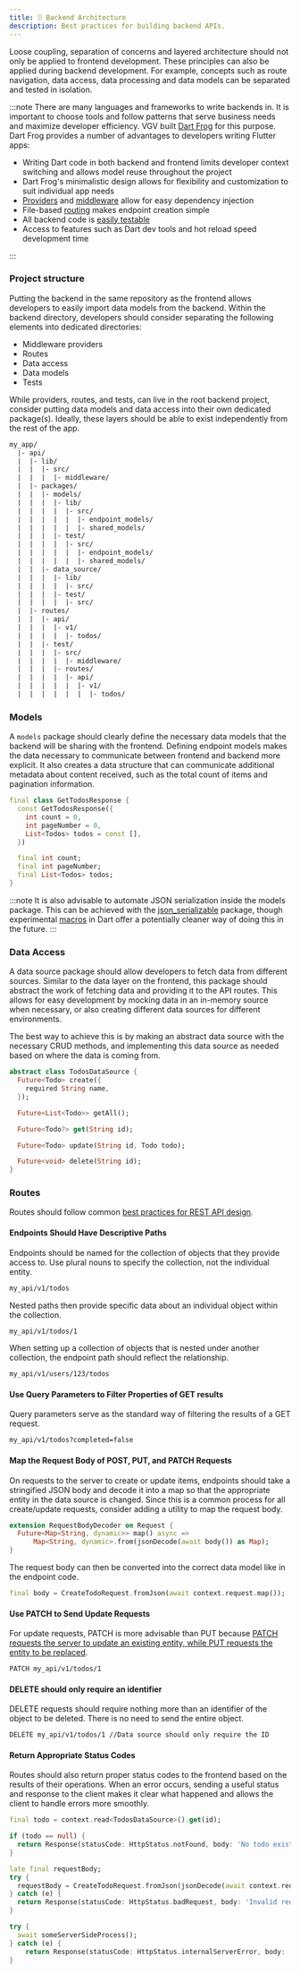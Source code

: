 ```yaml
---
title: 🗄️ Backend Architecture
description: Best practices for building backend APIs.
---
```


Loose coupling, separation of concerns and layered architecture should not only be applied to frontend development. These principles can also be applied during backend development. For example, concepts such as route navigation, data access, data processing and data models can be separated and tested in isolation.

:::note
There are many languages and frameworks to write backends in. It is important to choose tools and follow patterns that serve business needs and maximize developer efficiency. VGV built [Dart Frog](https://dartfrog.vgv.dev/) for this purpose. Dart Frog provides a number of advantages to developers writing Flutter apps:

- Writing Dart code in both backend and frontend limits developer context switching and allows model reuse throughout the project
- Dart Frog's minimalistic design allows for flexibility and customization to suit individual app needs
- [Providers](https://dartfrog.vgv.dev/docs/basics/dependency-injection) and [middleware](https://dartfrog.vgv.dev/docs/basics/middleware) allow for easy dependency injection
- File-based [routing](https://dartfrog.vgv.dev/docs/basics/routes) makes endpoint creation simple
- All backend code is [easily testable](https://dartfrog.vgv.dev/docs/basics/testing)
- Access to features such as Dart dev tools and hot reload speed development time

:::

### Project structure

Putting the backend in the same repository as the frontend allows developers to easily import data models from the backend. Within the backend directory, developers should consider separating the following elements into dedicated directories:

- Middleware providers
- Routes
- Data access
- Data models
- Tests

While providers, routes, and tests, can live in the root backend project, consider putting data models and data access into their own dedicated package(s). Ideally, these layers should be able to exist independently from the rest of the app.

```txt
my_app/
  |- api/
  |  |- lib/
  |  |  |- src/
  |  |  |  |- middleware/
  |  |- packages/
  |  |  |- models/
  |  |  |  |- lib/
  |  |  |  |  |- src/
  |  |  |  |  |  |- endpoint_models/
  |  |  |  |  |  |- shared_models/
  |  |  |  |- test/
  |  |  |  |  |- src/
  |  |  |  |  |  |- endpoint_models/
  |  |  |  |  |  |- shared_models/
  |  |  |- data_source/
  |  |  |  |- lib/
  |  |  |  |  |- src/
  |  |  |  |- test/
  |  |  |  |  |- src/
  |  |- routes/
  |  |  |- api/
  |  |  |  |- v1/
  |  |  |  |  |- todos/
  |  |  |- test/
  |  |  |  |- src/
  |  |  |  |  |- middleware/
  |  |  |  |- routes/
  |  |  |  |  |- api/
  |  |  |  |  |  |- v1/
  |  |  |  |  |  |  |- todos/
```

### Models

A `models` package should clearly define the necessary data models that the backend will be sharing with the frontend. Defining endpoint models makes the data necessary to communicate between frontend and backend more explicit. It also creates a data structure that can communicate additional metadata about content received, such as the total count of items and pagination information.

```dart
final class GetTodosResponse {
  const GetTodosResponse({
    int count = 0,
    int pageNumber = 0,
    List<Todos> todos = const [],
  })

  final int count;
  final int pageNumber;
  final List<Todos> todos;
}
```

:::note
It is also advisable to automate JSON serialization inside the models package. This can be achieved with the [json_serializable](https://pub.dev/packages/json_serializable) package, though experimental [macros](https://dart.dev/language/macros) in Dart offer a potentially cleaner way of doing this in the future.
:::

### Data Access

A data source package should allow developers to fetch data from different sources. Similar to the data layer on the frontend, this package should abstract the work of fetching data and providing it to the API routes. This allows for easy development by mocking data in an in-memory source when necessary, or also creating different data sources for different environments.

The best way to achieve this is by making an abstract data source with the necessary CRUD methods, and implementing this data source as needed based on where the data is coming from.

```dart
abstract class TodosDataSource {
  Future<Todo> create({
    required String name,
  });

  Future<List<Todo>> getAll();

  Future<Todo?> get(String id);

  Future<Todo> update(String id, Todo todo);

  Future<void> delete(String id);
}
```

### Routes

Routes should follow common [best practices for REST API design](https://swagger.io/resources/articles/best-practices-in-api-design/).

#### Endpoints Should Have Descriptive Paths

Endpoints should be named for the collection of objects that they provide access to. Use plural nouns to specify the collection, not the individual entity.

```txt
my_api/v1/todos
```

Nested paths then provide specific data about an individual object within the collection.

```txt
my_api/v1/todos/1
```

When setting up a collection of objects that is nested under another collection, the endpoint path should reflect the relationship.

```txt
my_api/v1/users/123/todos
```

#### Use Query Parameters to Filter Properties of GET results

Query parameters serve as the standard way of filtering the results of a GET request.

```txt
my_api/v1/todos?completed=false
```

#### Map the Request Body of POST, PUT, and PATCH Requests

On requests to the server to create or update items, endpoints should take a stringified JSON body and decode it into a map so that the appropriate entity in the data source is changed. Since this is a common process for all create/update requests, consider adding a utility to map the request body.

```dart
extension RequestBodyDecoder on Request {
  Future<Map<String, dynamic>> map() async =>
      Map<String, dynamic>.from(jsonDecode(await body()) as Map);
}
```

The request body can then be converted into the correct data model like in the endpoint code.

```dart
final body = CreateTodoRequest.fromJson(await context.request.map());
```

#### Use PATCH to Send Update Requests

For update requests, PATCH is more advisable than PUT because [PATCH requests the server to update an existing entity, while PUT requests the entity to be replaced](https://stackoverflow.com/questions/21660791/what-is-the-main-difference-between-patch-and-put-request?answertab=oldest#tab-top).

```txt
PATCH my_api/v1/todos/1
```

#### DELETE should only require an identifier

DELETE requests should require nothing more than an identifier of the object to be deleted. There is no need to send the entire object.

```txt
DELETE my_api/v1/todos/1 //Data source should only require the ID
```

#### Return Appropriate Status Codes

Routes should also return proper status codes to the frontend based on the results of their operations. When an error occurs, sending a useful status and response to the client makes it clear what happened and allows the client to handle errors more smoothly.

```dart
final todo = context.read<TodosDataSource>().get(id);

if (todo == null) {
  return Response(statusCode: HttpStatus.notFound, body: 'No todo exists with the given $id');
}
```

```dart
late final requestBody;
try {
  requestBody = CreateTodoRequest.fromJson(jsonDecode(await context.request.body() as Map));
} catch (e) {
  return Response(statusCode: HttpStatus.badRequest, body: 'Invalid request: $e');
}

```

```dart
try {
  await someServerSideProcess();
} catch (e) {
    return Response(statusCode: HttpStatus.internalServerError, body: 'Server error: $e');
}
```
